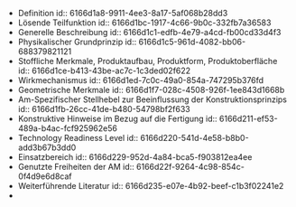 - Definition
  id:: 6166d1a8-9911-4ee3-8a17-5af068b28dd3
- Lösende Teilfunktion
  id:: 6166d1bc-1917-4c66-9b0c-332fb7a36583
- Generelle Beschreibung
  id:: 6166d1c1-edfb-4e79-a4cd-fb00cd33d4f3
- Physikalischer Grundprinzip
  id:: 6166d1c5-961d-4082-bb06-688379821121
- Stoffliche Merkmale, Produktaufbau, Produktform, Produktoberfläche
  id:: 6166d1ce-b413-43be-ac7c-1c3ded02f622
- Wirkmechanismus
  id:: 6166d1ed-7c0c-49a0-854a-747295b376fd
- Geometrische Merkmale
  id:: 6166d1f7-028c-4508-926f-1ee843d1668b
- Am-Spezifischer Stellhebel zur Beeinflussung der Konstruktionsprinzips
  id:: 6166d1fb-26cc-41de-b480-54798bf2f633
- Konstruktive Hinweise im Bezug auf die Fertigung
  id:: 6166d211-ef53-489a-b4ac-fcf925962e56
- Technology Readiness Level
  id:: 6166d220-541d-4e58-b8b0-add3b67b3dd0
- Einsatzbereich
  id:: 6166d229-952d-4a84-bca5-f903812ea4ee
- Genutzte Freiheiten der AM
  id:: 6166d22f-9264-4c98-854c-0f4d9e6d8caf
- Weiterführende Literatur
  id:: 6166d235-e07e-4b92-beef-c1b3f02241e2
-